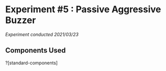 # Experiment #5 : Passive Aggressive Buzzer
*Experiment conducted 2021/03/23*

## Components Used
?[standard-components]
